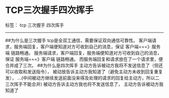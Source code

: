 ﻿# TCP三次握手四次挥手

标签： tcp 三次握手 四次挥手

---

##为什么是三次握手
tcp是全双工通信，需要保证双向通信可靠性。
客户端请求，服务端回复，客户端便知道对方可收到自己的消息，保证  客户端===》服务端 链路畅通。
服务端请求，客户端回复，服务端便知道对方可收到自己的消息，保证  服务端===》客户端 链路畅通。
而服务端回复和请求放在了一个请求里，便合并成了三次。
##为什么是四次挥手
主动方告诉被动方我将不发送信息了（但还可以收取和发送指令），
被动放告诉主动方我知道了（避免主动方未收到回复重复发），
...(中间被动方继续发送前面没来得及处理的请求的回复给主动方，所以二三次挥手不能合并)
被动方告诉主动方我也将不发送信息了，
主动方告诉被动方我知道了



